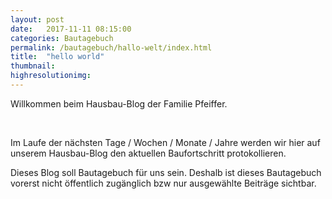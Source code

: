 ```yaml
---
layout: post
date:   2017-11-11 08:15:00
categories: Bautagebuch
permalink: /bautagebuch/hallo-welt/index.html
title:  "hello world"
thumbnail: 
highresolutionimg: 
---
```


<div class="entry-content">

Willkommen beim Hausbau-Blog der Familie Pfeiffer.

 

Im Laufe der nächsten Tage / Wochen / Monate / Jahre werden wir hier auf unserem Hausbau-Blog den aktuellen Baufortschritt protokollieren.

Dieses Blog soll Bautagebuch für uns sein. 
Deshalb ist dieses Bautagebuch vorerst nicht öffentlich zugänglich bzw nur ausgewählte Beiträge sichtbar.



</div><!-- .entry-content -->

